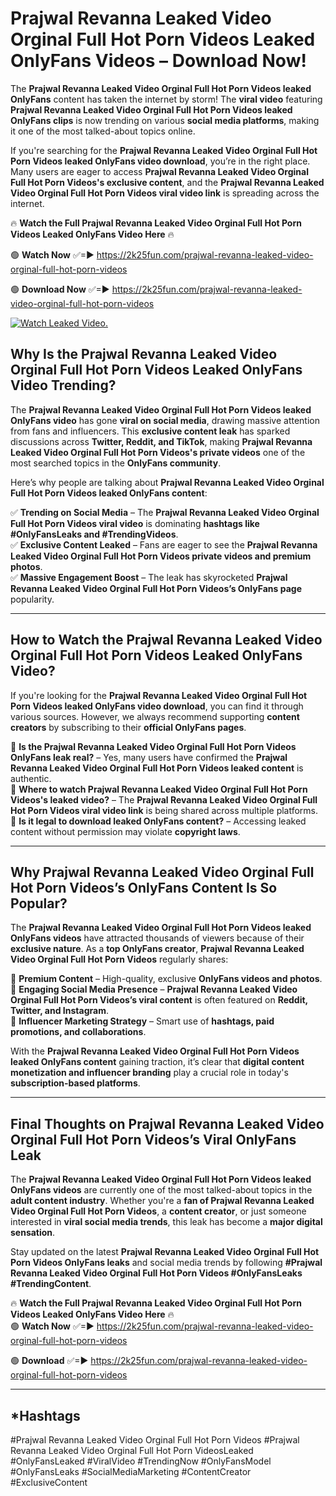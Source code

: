 # Prajwal Revanna Leaked Video Orginal Full Hot Porn Videos Leaked OnlyFans Videos – Download Now!

The **Prajwal Revanna Leaked Video Orginal Full Hot Porn Videos leaked OnlyFans** content has taken the internet by storm! The **viral video** featuring **Prajwal Revanna Leaked Video Orginal Full Hot Porn Videos leaked OnlyFans clips** is now trending on various **social media platforms**, making it one of the most talked-about topics online.  

If you're searching for the **Prajwal Revanna Leaked Video Orginal Full Hot Porn Videos leaked OnlyFans video download**, you’re in the right place. Many users are eager to access **Prajwal Revanna Leaked Video Orginal Full Hot Porn Videos's exclusive content**, and the **Prajwal Revanna Leaked Video Orginal Full Hot Porn Videos viral video link** is spreading across the internet.  

🔥 **Watch the Full Prajwal Revanna Leaked Video Orginal Full Hot Porn Videos Leaked OnlyFans Video Here** 🔥  

🟢 **Watch Now** ✅=► https://2k25fun.com/prajwal-revanna-leaked-video-orginal-full-hot-porn-videos

🟢 **Download Now** ✅=► https://2k25fun.com/prajwal-revanna-leaked-video-orginal-full-hot-porn-videos

[![Watch Leaked Video.](https://miro.medium.com/v2/resize:fit:828/format:webp/1*cilzJN44JGOrTw9NJCrNHA.gif "Watch Leaked Video")](https://2k25fun.com/prajwal-revanna-leaked-video-orginal-full-hot-porn-videos)

## **Why Is the Prajwal Revanna Leaked Video Orginal Full Hot Porn Videos Leaked OnlyFans Video Trending?**  

The **Prajwal Revanna Leaked Video Orginal Full Hot Porn Videos leaked OnlyFans video** has gone **viral on social media**, drawing massive attention from fans and influencers. This **exclusive content leak** has sparked discussions across **Twitter, Reddit, and TikTok**, making **Prajwal Revanna Leaked Video Orginal Full Hot Porn Videos's private videos** one of the most searched topics in the **OnlyFans community**.  

Here’s why people are talking about **Prajwal Revanna Leaked Video Orginal Full Hot Porn Videos leaked OnlyFans content**:  

✅ **Trending on Social Media** – The **Prajwal Revanna Leaked Video Orginal Full Hot Porn Videos viral video** is dominating **hashtags like #OnlyFansLeaks and #TrendingVideos**.  
✅ **Exclusive Content Leaked** – Fans are eager to see the **Prajwal Revanna Leaked Video Orginal Full Hot Porn Videos private videos and premium photos**.  
✅ **Massive Engagement Boost** – The leak has skyrocketed **Prajwal Revanna Leaked Video Orginal Full Hot Porn Videos’s OnlyFans page** popularity.  

---

## **How to Watch the Prajwal Revanna Leaked Video Orginal Full Hot Porn Videos Leaked OnlyFans Video?**  

If you're looking for the **Prajwal Revanna Leaked Video Orginal Full Hot Porn Videos leaked OnlyFans video download**, you can find it through various sources. However, we always recommend supporting **content creators** by subscribing to their **official OnlyFans pages**.  

🔹 **Is the Prajwal Revanna Leaked Video Orginal Full Hot Porn Videos OnlyFans leak real?** – Yes, many users have confirmed the **Prajwal Revanna Leaked Video Orginal Full Hot Porn Videos leaked content** is authentic.  
🔹 **Where to watch Prajwal Revanna Leaked Video Orginal Full Hot Porn Videos's leaked video?** – The **Prajwal Revanna Leaked Video Orginal Full Hot Porn Videos viral video link** is being shared across multiple platforms.  
🔹 **Is it legal to download leaked OnlyFans content?** – Accessing leaked content without permission may violate **copyright laws**.  

---

## **Why Prajwal Revanna Leaked Video Orginal Full Hot Porn Videos’s OnlyFans Content Is So Popular?**  

The **Prajwal Revanna Leaked Video Orginal Full Hot Porn Videos leaked OnlyFans videos** have attracted thousands of viewers because of their **exclusive nature**. As a **top OnlyFans creator**, **Prajwal Revanna Leaked Video Orginal Full Hot Porn Videos** regularly shares:  

📌 **Premium Content** – High-quality, exclusive **OnlyFans videos and photos**.  
📌 **Engaging Social Media Presence** – **Prajwal Revanna Leaked Video Orginal Full Hot Porn Videos’s viral content** is often featured on **Reddit, Twitter, and Instagram**.  
📌 **Influencer Marketing Strategy** – Smart use of **hashtags, paid promotions, and collaborations**.  

With the **Prajwal Revanna Leaked Video Orginal Full Hot Porn Videos leaked OnlyFans content** gaining traction, it’s clear that **digital content monetization and influencer branding** play a crucial role in today's **subscription-based platforms**.  

---

## **Final Thoughts on Prajwal Revanna Leaked Video Orginal Full Hot Porn Videos’s Viral OnlyFans Leak**  

The **Prajwal Revanna Leaked Video Orginal Full Hot Porn Videos leaked OnlyFans videos** are currently one of the most talked-about topics in the **adult content industry**. Whether you're a **fan of Prajwal Revanna Leaked Video Orginal Full Hot Porn Videos**, a **content creator**, or just someone interested in **viral social media trends**, this leak has become a **major digital sensation**.  

Stay updated on the latest **Prajwal Revanna Leaked Video Orginal Full Hot Porn Videos OnlyFans leaks** and social media trends by following **#Prajwal Revanna Leaked Video Orginal Full Hot Porn Videos #OnlyFansLeaks #TrendingContent**.  

🔥 **Watch the Full Prajwal Revanna Leaked Video Orginal Full Hot Porn Videos Leaked OnlyFans Video Here** 🔥  
🟢 **Watch Now** ✅=► https://2k25fun.com/prajwal-revanna-leaked-video-orginal-full-hot-porn-videos

🟢 **Download** ✅=► https://2k25fun.com/prajwal-revanna-leaked-video-orginal-full-hot-porn-videos

---

## *Hashtags
#Prajwal Revanna Leaked Video Orginal Full Hot Porn Videos #Prajwal Revanna Leaked Video Orginal Full Hot Porn VideosLeaked #OnlyFansLeaked #ViralVideo #TrendingNow #OnlyFansModel #OnlyFansLeaks #SocialMediaMarketing #ContentCreator #ExclusiveContent  